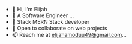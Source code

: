 - 👋 Hi, I’m Elijah 
- 👀 A Software Engineer ...
- 🌱 Stack MERN Stack developer
- 💞️ Open to collaborate on web projects
- 📫 Reach me at elijahamoduu49@gmail.com...

<!---
ElijahAmodu/ElijahAmodu is a ✨ special ✨ repository because its `README.md` (this file) appears on your GitHub profile.
You can click the Preview link to take a look at your changes.
--->
